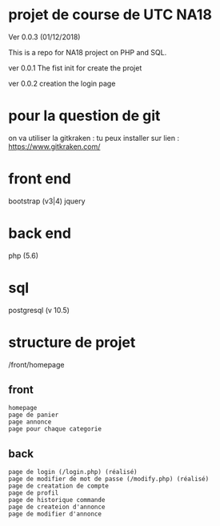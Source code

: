 # projet de course de UTC NA18 
Ver 0.0.3 (01/12/2018)

This is a repo for NA18 project on PHP and SQL.

ver 0.0.1 The fist init for create the projet

ver 0.0.2 creation the login page 

# pour la question de  git 
on va utiliser la gitkraken :
tu peux installer sur lien :
https://www.gitkraken.com/


# front end
bootstrap (v3|4)
jquery 



# back end 
php (5.6)


# sql 
postgresql (v 10.5)


# structure de projet
/front/homepage
 ## front
    homepage
    page de panier 
    page annonce
    page pour chaque categorie
    
  
 ## back
    page de login (/login.php) (réalisé)
    page de modifier de mot de passe (/modify.php) (réalisé)
    page de creatation de compte 
    page de profil 
    page de historique commande
    page de createion d'annonce
    page de modifier d'annonce 

 
  




